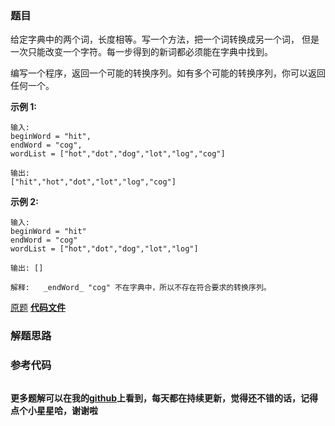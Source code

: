 ### 题目
给定字典中的两个词，长度相等。写一个方法，把一个词转换成另一个词， 但是一次只能改变一个字符。每一步得到的新词都必须能在字典中找到。

编写一个程序，返回一个可能的转换序列。如有多个可能的转换序列，你可以返回任何一个。

**示例 1:**

    
    
    输入:
    beginWord = "hit",
    endWord = "cog",
    wordList = ["hot","dot","dog","lot","log","cog"]
    
    输出:
    ["hit","hot","dot","lot","log","cog"]
    

**示例 2:**

    
    
    输入:
    beginWord = "hit"
    endWord = "cog"
    wordList = ["hot","dot","dog","lot","log"]
    
    输出: []
    
    解释:   _endWord_ "cog" 不在字典中，所以不存在符合要求的转换序列。

[原题](https://leetcode-cn.com/problems/word-transformer-lcci/)    **[代码文件]()**


### 解题思路




### 参考代码

```go


```




**更多题解可以在我的[github](https://github.com/LZH139/leetcode_Go)上看到，每天都在持续更新，觉得还不错的话，记得点个小星星哈，谢谢啦**
